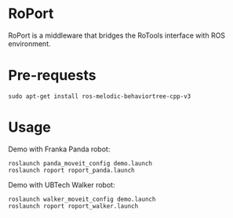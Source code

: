 # RoPort

RoPort is a middleware that bridges the RoTools interface with ROS environment.

# Pre-requests

```
sudo apt-get install ros-melodic-behaviortree-cpp-v3
```

# Usage

Demo with Franka Panda robot:

```
roslaunch panda_moveit_config demo.launch
roslaunch roport roport_panda.launch
```

Demo with UBTech Walker robot:

```
roslaunch walker_moveit_config demo.launch
roslaunch roport roport_walker.launch
```
